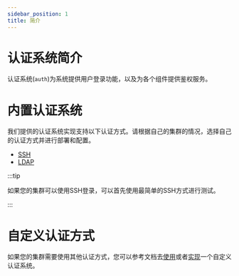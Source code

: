 ```yaml
---
sidebar_position: 1
title: 简介
---
```


# 认证系统简介

认证系统(`auth`)为系统提供用户登录功能，以及为各个组件提供鉴权服务。

# 内置认证系统

我们提供的认证系统实现支持以下认证方式。请根据自己的集群的情况，选择自己的认证方式并进行部署和配置。
  
- [SSH](./ssh.md)
- [LDAP](./ldap.md)

:::tip

如果您的集群可以使用SSH登录，可以首先使用最简单的SSH方式进行测试。

:::

# 自定义认证方式

如果您的集群需要使用其他认证方式，您可以参考文档去[使用](./use-custom-auth.md)或者[实现](./impl-custom-auth.md)一个自定义认证系统。